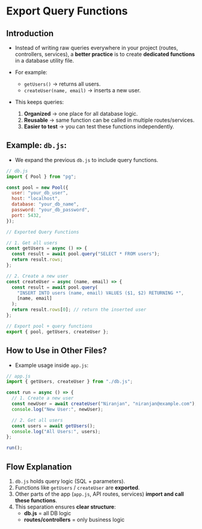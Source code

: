 # Export Query Functions

## Introduction

- Instead of writing raw queries everywhere in your project (routes, controllers, services), a **better practice** is to create **dedicated functions** in a database utility file.

- For example:

  - `getUsers()` → returns all users.
  - `createUser(name, email)` → inserts a new user.

- This keeps queries:
  1. **Organized** → one place for all database logic.
  2. **Reusable** → same function can be called in multiple routes/services.
  3. **Easier to test** → you can test these functions independently.

## Example: `db.js`:

- We expand the previous `db.js` to include query functions.

```javascript
// db.js
import { Pool } from "pg";

const pool = new Pool({
  user: "your_db_user",
  host: "localhost",
  database: "your_db_name",
  password: "your_db_password",
  port: 5432,
});

// Exported Query Functions

// 1. Get all users
const getUsers = async () => {
  const result = await pool.query("SELECT * FROM users");
  return result.rows;
};

// 2. Create a new user
const createUser = async (name, email) => {
  const result = await pool.query(
    "INSERT INTO users (name, email) VALUES ($1, $2) RETURNING *",
    [name, email]
  );
  return result.rows[0]; // return the inserted user
};

// Export pool + query functions
export { pool, getUsers, createUser };
```

## How to Use in Other Files?

- Example usage inside `app.js`:

```javascript
// app.js
import { getUsers, createUser } from "./db.js";

const run = async () => {
  // 1. Create a new user
  const newUser = await createUser("Niranjan", "niranjan@example.com");
  console.log("New User:", newUser);

  // 2. Get all users
  const users = await getUsers();
  console.log("All Users:", users);
};

run();
```

## Flow Explanation

1. `db.js` holds query logic (SQL + parameters).
2. Functions like `getUsers` / `createUser` are **exported**.
3. Other parts of the app (`app.js`, API routes, services) **import and call these functions**.
4. This separation ensures **clear structure**:
   - **db.js** = all DB logic
   - **routes/controllers** = only business logic
